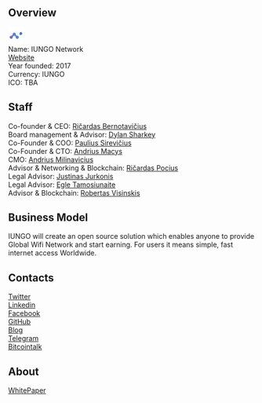 ## Overview
![logo](../projects/logo/iungo_network.png)  
Name: IUNGO Network  
[Website](https://iungo.network/)  
Year founded: 2017  
Currency: IUNGO  
ICO: TBA
## Staff
Co-founder & CEO: [Ričardas Bernotavičius](../people/ričardas_bernotavičius.md)  
Board management & Advisor: [Dylan Sharkey](../people/dylan_sharkey.md)  
Co-Founder & COO: [Paulius Sirevičius](../people/paulius_sirevičius.md)  
Co-Founder & CTO: [Andrius Macys](../people/andrius_macys.md)  
CMO: [Andrius Milinavicius](../people/andrius_milinavicius.md)  
Advisor & Networking & Blockchain: [Ričardas Pocius](../people/ričardas_pocius.md)  
Legal Advisor: [Justinas Jurkonis](../people/justinas_jurkonis.md)  
Legal Advisor: [Egle Tamosiunaite](../people/egle_tamosiunaite.md)  
Advisor & Blockchain: [Robertas Visinskis](../people/robertas_visinskis.md)
## Business Model
IUNGO will create an open source solution which enables anyone to provide Global Wifi Network and start earning. For users it means simple, fast internet access Worldwide.
## Contacts  
[Twitter](https://twitter.com/iungonetwork)  
[Linkedin](https://www.linkedin.com/company/24970177/)  
[Facebook](https://www.facebook.com/IUNGOnetwork/)    
[GitHub](https://github.com/iungonetwork)  
[Blog](https://medium.com/@iungo)    
[Telegram](https://t.me/IUNGO)  
[Bitcointalk](https://bitcointalk.org/index.php?topic=2316456)
## About  
[WhitePaper](https://iungo.network/docs/iungo-network-whitepaper.pdf)  
